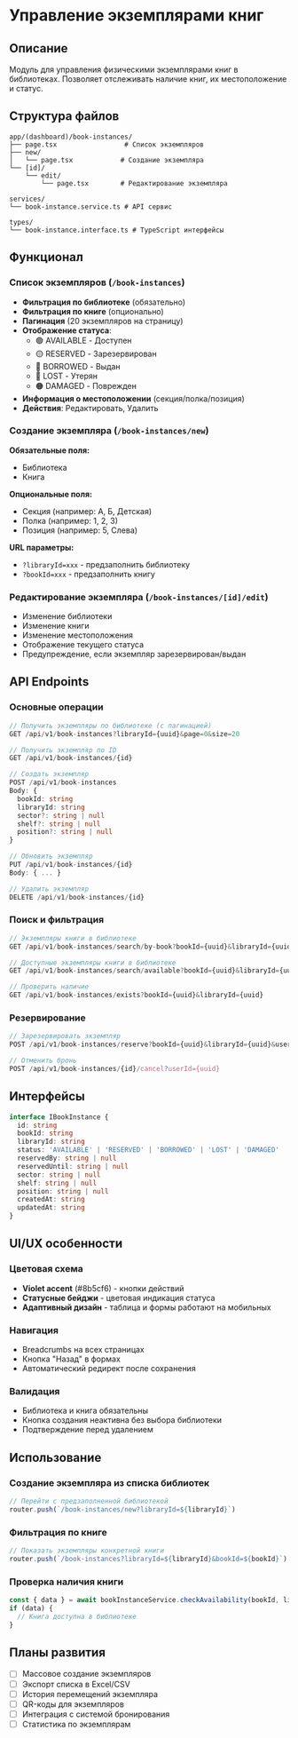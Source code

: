 # Управление экземплярами книг

## Описание

Модуль для управления физическими экземплярами книг в библиотеках. Позволяет отслеживать наличие книг, их местоположение и статус.

## Структура файлов

```
app/(dashboard)/book-instances/
├── page.tsx                 # Список экземпляров
├── new/
│   └── page.tsx            # Создание экземпляра
└── [id]/
    └── edit/
        └── page.tsx        # Редактирование экземпляра

services/
└── book-instance.service.ts # API сервис

types/
└── book-instance.interface.ts # TypeScript интерфейсы
```

## Функционал

### Список экземпляров (`/book-instances`)

- **Фильтрация по библиотеке** (обязательно)
- **Фильтрация по книге** (опционально)
- **Пагинация** (20 экземпляров на страницу)
- **Отображение статуса**:
  - 🟢 AVAILABLE - Доступен
  - 🟡 RESERVED - Зарезервирован
  - 🔵 BORROWED - Выдан
  - 🔴 LOST - Утерян
  - 🟠 DAMAGED - Поврежден
- **Информация о местоположении** (секция/полка/позиция)
- **Действия**: Редактировать, Удалить

### Создание экземпляра (`/book-instances/new`)

**Обязательные поля:**
- Библиотека
- Книга

**Опциональные поля:**
- Секция (например: A, Б, Детская)
- Полка (например: 1, 2, 3)
- Позиция (например: 5, Слева)

**URL параметры:**
- `?libraryId=xxx` - предзаполнить библиотеку
- `?bookId=xxx` - предзаполнить книгу

### Редактирование экземпляра (`/book-instances/[id]/edit`)

- Изменение библиотеки
- Изменение книги
- Изменение местоположения
- Отображение текущего статуса
- Предупреждение, если экземпляр зарезервирован/выдан

## API Endpoints

### Основные операции

```typescript
// Получить экземпляры по библиотеке (с пагинацией)
GET /api/v1/book-instances?libraryId={uuid}&page=0&size=20

// Получить экземпляр по ID
GET /api/v1/book-instances/{id}

// Создать экземпляр
POST /api/v1/book-instances
Body: {
  bookId: string
  libraryId: string
  sector?: string | null
  shelf?: string | null
  position?: string | null
}

// Обновить экземпляр
PUT /api/v1/book-instances/{id}
Body: { ... }

// Удалить экземпляр
DELETE /api/v1/book-instances/{id}
```

### Поиск и фильтрация

```typescript
// Экземпляры книги в библиотеке
GET /api/v1/book-instances/search/by-book?bookId={uuid}&libraryId={uuid}

// Доступные экземпляры книги в библиотеке
GET /api/v1/book-instances/search/available?bookId={uuid}&libraryId={uuid}

// Проверить наличие
GET /api/v1/book-instances/exists?bookId={uuid}&libraryId={uuid}
```

### Резервирование

```typescript
// Зарезервировать экземпляр
POST /api/v1/book-instances/reserve?bookId={uuid}&libraryId={uuid}&userId={uuid}&reservedUntil={ISO8601}

// Отменить бронь
POST /api/v1/book-instances/{id}/cancel?userId={uuid}
```

## Интерфейсы

```typescript
interface IBookInstance {
  id: string
  bookId: string
  libraryId: string
  status: 'AVAILABLE' | 'RESERVED' | 'BORROWED' | 'LOST' | 'DAMAGED'
  reservedBy: string | null
  reservedUntil: string | null
  sector: string | null
  shelf: string | null
  position: string | null
  createdAt: string
  updatedAt: string
}
```

## UI/UX особенности

### Цветовая схема
- **Violet accent** (#8b5cf6) - кнопки действий
- **Статусные бейджи** - цветовая индикация статуса
- **Адаптивный дизайн** - таблица и формы работают на мобильных

### Навигация
- Breadcrumbs на всех страницах
- Кнопка "Назад" в формах
- Автоматический редирект после сохранения

### Валидация
- Библиотека и книга обязательны
- Кнопка создания неактивна без выбора библиотеки
- Подтверждение перед удалением

## Использование

### Создание экземпляра из списка библиотек

```typescript
// Перейти с предзаполненной библиотекой
router.push(`/book-instances/new?libraryId=${libraryId}`)
```

### Фильтрация по книге

```typescript
// Показать экземпляры конкретной книги
router.push(`/book-instances?libraryId=${libraryId}&bookId=${bookId}`)
```

### Проверка наличия книги

```typescript
const { data } = await bookInstanceService.checkAvailability(bookId, libraryId)
if (data) {
  // Книга доступна в библиотеке
}
```

## Планы развития

- [ ] Массовое создание экземпляров
- [ ] Экспорт списка в Excel/CSV
- [ ] История перемещений экземпляра
- [ ] QR-коды для экземпляров
- [ ] Интеграция с системой бронирования
- [ ] Статистика по экземплярам
